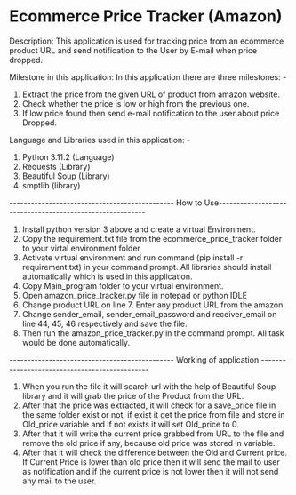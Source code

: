 # Ecommerce Price Tracker (Amazon)
Description: This application is used for tracking price from an ecommerce product URL and send notification to the User by E-mail when price dropped.

Milestone in this application: In this application there are three milestones: -
1.	Extract the price from the given URL of product from amazon website.
2.	Check whether the price is low or high from the previous one.
3.	If low price found then send e-mail notification to the user about price Dropped.

Language and Libraries used in this application: -
1.	Python 3.11.2 (Language)
2.	Requests (Library)
3.	Beautiful Soup (Library)
4.	smptlib (library)

---------------------------------------------- How to Use---------------------------------------------------------
1. Install python version 3 above and create a virtual Environment.
2. Copy the requirement.txt file from the ecommerce_price_tracker folder to your virtal environment folder
3. Activate virtual environment and run command (pip install -r requirement.txt) in your command prompt. All libraries should install automatically which is used in this application.
4. Copy Main_program folder to your virtual environment.
5. Open amazon_price_tracker.py file in notepad or python IDLE
6. Change product URL on line 7. Enter any product URL from the amazon.
7. Change sender_email, sender_email_password and receiver_email on line 44, 45, 46 respectively and save the file.
8. Then run the amazon_price_tracker.py in the command prompt. All task would be done automatically.

---------------------------------------------- Working of application ----------------------------------------------
1.	When you run the file it will search url with the help of Beautiful Soup library and it will grab the price of the Product from the URL.
2.	After that the price was extracted, it will check for a save_price file in the same folder exist or not, if exist it get the price from file and store in Old_price variable and if not exists it will set Old_price to 0.
3.	After that it will write the current price grabbed from URL to the file and remove the old price if any, because old price was stored in variable.
4.	After that it will check the difference between the Old and Current price. If Current Price is lower than old price then it will send the mail to user as notification and if the current price is not lower then it will not send any mail to the user.



